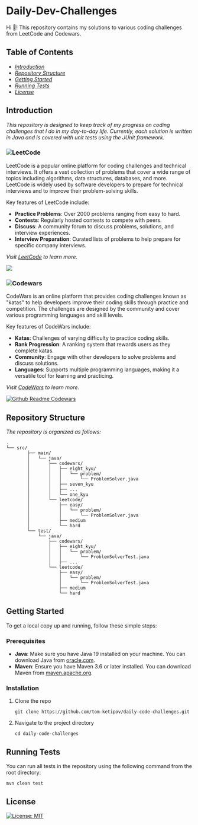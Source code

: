 ﻿# Daily-Dev-Challenges

Hi 👋! This repository contains my solutions to various coding challenges from LeetCode and Codewars.

## Table of Contents

- [*Introduction*](#introduction)
- [*Repository Structure*](#repository-structure)
- [*Getting Started*](#getting-started)
- [*Running Tests*](#running-tests)
- [*License*](#license)

## Introduction

*This repository is designed to keep track of my progress on coding challenges that I do in my day-to-day life.
Currently, each solution is written in Java and is covered with unit tests using the JUnit framework.*

### ![LeetCode](https://img.shields.io/badge/LeetCode-000000?style=for-the-badge&logo=LeetCode&logoColor=#d16c06)

LeetCode is a popular online platform for coding challenges and technical interviews. It offers a vast collection of
problems that cover a wide range of topics including algorithms, data structures, databases, and more. LeetCode is
widely used by software developers to prepare for technical interviews and to improve their problem-solving skills.

Key features of LeetCode include:

- **Practice Problems**: Over 2000 problems ranging from easy to hard.
- **Contests**: Regularly hosted contests to compete with peers.
- **Discuss**: A community forum to discuss problems, solutions, and interview experiences.
- **Interview Preparation**: Curated lists of problems to help prepare for specific company interviews.

*Visit [LeetCode](https://leetcode.com/) to learn more.*

![](https://leetcard.jacoblin.cool/p1ne_?ext=heatmap&theme=dark)

### ![Codewars](https://img.shields.io/badge/Codewars-B1361E?style=for-the-badge&logo=codewars&logoColor=grey)

CodeWars is an online platform that provides coding challenges known as "katas" to help developers improve their coding
skills through practice and competition. The challenges are designed by the community and cover various programming
languages and skill levels.

Key features of CodeWars include:

- **Katas**: Challenges of varying difficulty to practice coding skills.
- **Rank Progression**: A ranking system that rewards users as they complete katas.
- **Community**: Engage with other developers to solve problems and discuss solutions.
- **Languages**: Supports multiple programming languages, making it a versatile tool for learning and practicing.

*Visit [CodeWars](https://www.codewars.com/) to learn more.*

[![Github Readme Codewars](https://codewars-stats-ignacio-cuadra.vercel.app/?username=p1ne&theme=dark)](https://github.com/ignacio-cuadra/github-readme-codewars)

## Repository Structure

*The repository is organized as follows:*

    . 
    └── src/ 
		    ├── main/ 
		    │ 	└── java/ 
		    │ 		├── codewars/ 
		    │ 		│ 	├── eight_kyu/ 
		    │ 		│ 	│ 	└── problem/ 
		    │ 		│ 	│ 		└── ProblemSolver.java 
		    │ 		│ 	├── seven_kyu 
		    │ 		│ 	├── ...
		    │ 		│ 	└── one_kyu 
		    │ 		└── leetcode/ 
		    │ 			├── easy/ 
		    │ 			│ 	└── problem/ 
		    │ 			│ 		└── ProblemSolver.java 
		    │ 			├── medium 
		    │ 			└── hard 
		    └── test/ 
			    └── java/ 
				    ├── codewars/ 
				    │ 	├── eight_kyu/ 
				    │ 	│ 	└── problem/ 
				    │ 	│ 		└── ProblemSolverTest.java 
				    │ 	├── ...
				    └── leetcode/ 
					    ├── easy/ 
					    │ 	└── problem/ 
					    │ 		└── ProblemSolverTest.java 
					    ├── medium 
					    └── hard

## Getting Started

To get a local copy up and running, follow these simple steps:

### Prerequisites

* **Java**: Make sure you have Java 19 installed on your machine. You can download Java
  from [oracle.com](https://www.oracle.com/java/technologies/javase-downloads.html).
* **Maven**: Ensure you have Maven 3.6 or later installed. You can download Maven
  from [maven.apache.org](https://maven.apache.org/download.cgi).

### Installation

1. Clone the repo

       git clone https://github.com/tom-ketipov/daily-code-challenges.git

2. Navigate to the project directory

       cd daily-code-challenges

## Running Tests

You can run all tests in the repository using the following command from the root directory:

	mvn clean test

## License

[![License: MIT](https://img.shields.io/badge/License-MIT-yellow.svg)](https://opensource.org/licenses/MIT)


